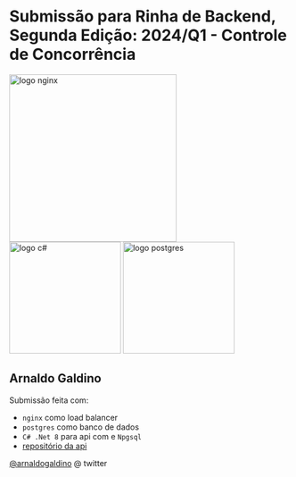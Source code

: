 # Submissão para Rinha de Backend, Segunda Edição: 2024/Q1 - Controle de Concorrência


<img src="https://upload.wikimedia.org/wikipedia/commons/c/c5/Nginx_logo.svg" alt="logo nginx" width="300" height="auto">
<br />
<img src="https://upload.wikimedia.org/wikipedia/commons/0/0d/C_Sharp_wordmark.svg" alt="logo c#" width="200" height="auto">
<img src="https://upload.wikimedia.org/wikipedia/commons/2/29/Postgresql_elephant.svg" alt="logo postgres" width="200" height="auto">


## Arnaldo Galdino
Submissão feita com:
- `nginx` como load balancer
- `postgres` como banco de dados
- `C# .Net 8` para api com e `Npgsql`
- [repositório da api](https://github.com/arnaldogaldino/rinha-de-backend-2024-q1)

[@arnaldogaldino](https://github.com/arnaldogaldino) @ twitter
